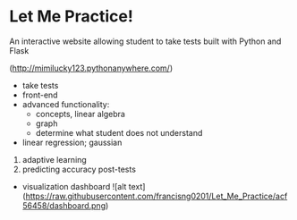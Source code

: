 # Let Me Practice! 

An interactive website allowing student to take tests built with Python and Flask

(http://mimilucky123.pythonanywhere.com/)

* take tests
* front-end
* advanced functionality:
  * concepts, linear algebra
  * graph
  * determine what student does not understand
* linear regression; gaussian

1. adaptive learning
2. predicting accuracy post-tests

* visualization dashboard
![alt text] (https://raw.githubusercontent.com/francisng0201/Let_Me_Practice/acf56458/dashboard.png)
